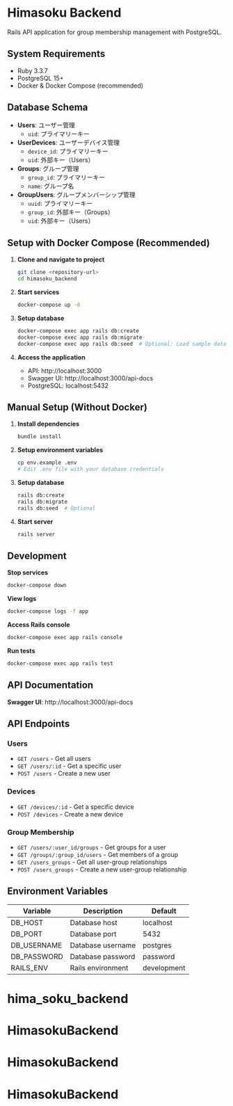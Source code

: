 # Himasoku Backend

Rails API application for group membership management with PostgreSQL.

## System Requirements

- Ruby 3.3.7
- PostgreSQL 15+
- Docker & Docker Compose (recommended)

## Database Schema

- **Users**: ユーザー管理
  - `uid`: プライマリーキー
- **UserDevices**: ユーザーデバイス管理
  - `device_id`: プライマリーキー
  - `uid`: 外部キー（Users）
- **Groups**: グループ管理
  - `group_id`: プライマリーキー
  - `name`: グループ名
- **GroupUsers**: グループメンバーシップ管理
  - `uuid`: プライマリーキー
  - `group_id`: 外部キー（Groups）
  - `uid`: 外部キー（Users）

## Setup with Docker Compose (Recommended)

1. **Clone and navigate to project**

   ```bash
   git clone <repository-url>
   cd himasoku_backend
   ```

2. **Start services**

   ```bash
   docker-compose up -d
   ```

3. **Setup database**

   ```bash
   docker-compose exec app rails db:create
   docker-compose exec app rails db:migrate
   docker-compose exec app rails db:seed  # Optional: Load sample data
   ```

4. **Access the application**
   - API: http://localhost:3000
   - Swagger UI: http://localhost:3000/api-docs
   - PostgreSQL: localhost:5432

## Manual Setup (Without Docker)

1. **Install dependencies**

   ```bash
   bundle install
   ```

2. **Setup environment variables**

   ```bash
   cp env.example .env
   # Edit .env file with your database credentials
   ```

3. **Setup database**

   ```bash
   rails db:create
   rails db:migrate
   rails db:seed  # Optional
   ```

4. **Start server**
   ```bash
   rails server
   ```

## Development

**Stop services**

```bash
docker-compose down
```

**View logs**

```bash
docker-compose logs -f app
```

**Access Rails console**

```bash
docker-compose exec app rails console
```

**Run tests**

```bash
docker-compose exec app rails test
```

## API Documentation

**Swagger UI**: http://localhost:3000/api-docs

## API Endpoints

### Users
- `GET /users` - Get all users
- `GET /users/:id` - Get a specific user
- `POST /users` - Create a new user

### Devices
- `GET /devices/:id` - Get a specific device
- `POST /devices` - Create a new device

### Group Membership
- `GET /users/:user_id/groups` - Get groups for a user
- `GET /groups/:group_id/users` - Get members of a group
- `GET /users_groups` - Get all user-group relationships
- `POST /users_groups` - Create a new user-group relationship

## Environment Variables

| Variable    | Description       | Default     |
| ----------- | ----------------- | ----------- |
| DB_HOST     | Database host     | localhost   |
| DB_PORT     | Database port     | 5432        |
| DB_USERNAME | Database username | postgres    |
| DB_PASSWORD | Database password | password    |
| RAILS_ENV   | Rails environment | development |
# hima_soku_backend
# HimasokuBackend
# HimasokuBackend
# HimasokuBackend
